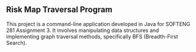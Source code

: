 ## Risk Map Traversal Program

This project is a command-line application developed in Java for SOFTENG 281 Assignment 3. It involves manipulating data structures and implementing graph traversal methods, specifically BFS (Breadth-First Search).
